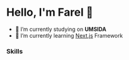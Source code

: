 # Hello, I'm Farel 👋

<!--
**znalfarel/znalfarel** is a ✨ _special_ ✨ repository because its `README.md` (this file) appears on your GitHub profile.

Here are some ideas to get you started:
-->

- 🔭 I’m currently studying on **UMSIDA**
- 🌱 I’m currently learning [Next.js](https://nextjs.org/) Framework

### Skills
